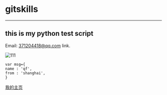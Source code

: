 # gitskills

------

this is my python test script
--------------

Email: <371204418@qq.com> link.


![111](http://www.runoob.com/images/lamp.jpg)

```
var msg={
name : 'qf',
from : 'shanghai',
}
```
[我的主页](http://qfsf.link)



